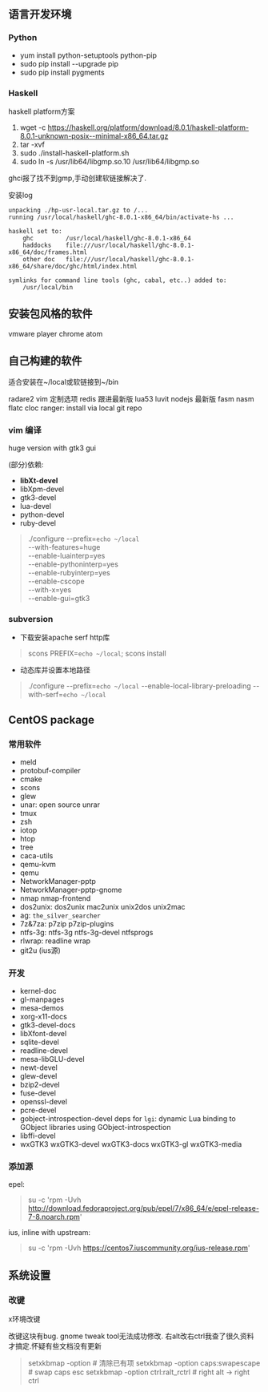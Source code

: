 ## 语言开发环境

### Python

* yum install python-setuptools python-pip
* sudo pip install --upgrade pip
* sudo pip install pygments


### Haskell

haskell platform方案

1. wget -c https://haskell.org/platform/download/8.0.1/haskell-platform-8.0.1-unknown-posix--minimal-x86_64.tar.gz
2. tar -xvf
3. sudo ./install-haskell-platform.sh
4. sudo ln -s /usr/lib64/libgmp.so.10 /usr/lib64/libgmp.so

ghci报了找不到gmp,手动创建软链接解决了.

安装log

```
unpacking ./hp-usr-local.tar.gz to /...
running /usr/local/haskell/ghc-8.0.1-x86_64/bin/activate-hs ...

haskell set to:
    ghc         /usr/local/haskell/ghc-8.0.1-x86_64
    haddocks    file:///usr/local/haskell/ghc-8.0.1-x86_64/doc/frames.html
    other doc   file:///usr/local/haskell/ghc-8.0.1-x86_64/share/doc/ghc/html/index.html

symlinks for command line tools (ghc, cabal, etc..) added to:
    /usr/local/bin
```


## 安装包风格的软件

vmware player
chrome
atom

## 自己构建的软件

适合安装在~/local或软链接到~/bin

radare2
vim 定制选项
redis 跟进最新版
lua53
luvit
nodejs 最新版
fasm
nasm
flatc
cloc
ranger: install via local git repo

### vim 编译

huge version with gtk3 gui

(部分)依赖:

* **libXt-devel**
* libXpm-devel
* gtk3-devel
* lua-devel
* python-devel
* ruby-devel

> ./configure --prefix=`echo ~/local` \
>   --with-features=huge \
>   --enable-luainterp=yes \
>   --enable-pythoninterp=yes \
>   --enable-rubyinterp=yes \
>   --enable-cscope \
>   --with-x=yes \
>   --enable-gui=gtk3

### subversion

* 下载安装apache serf http库

> scons PREFIX=`echo ~/local`; scons install

* 动态库并设置本地路径

> ./configure --prefix=`echo ~/local` --enable-local-library-preloading --with-serf=`echo ~/local`


## CentOS package

### 常用软件

* meld
* protobuf-compiler
* cmake
* scons
* glew
* unar: open source unrar
* tmux
* zsh
* iotop
* htop
* tree
* caca-utils
* qemu-kvm
* qemu
* NetworkManager-pptp
* NetworkManager-pptp-gnome
* nmap nmap-frontend
* dos2unix: dos2unix mac2unix unix2dos unix2mac
* ag: `the_silver_searcher`
* 7z&7za: p7zip p7zip-plugins
* ntfs-3g: ntfs-3g ntfs-3g-devel ntfsprogs
* rlwrap: readline wrap
* git2u (ius源)

### 开发

* kernel-doc
* gl-manpages
* mesa-demos
* xorg-x11-docs
* gtk3-devel-docs
* libXfont-devel
* sqlite-devel
* readline-devel
* mesa-libGLU-devel
* newt-devel
* glew-devel
* bzip2-devel
* fuse-devel
* openssl-devel
* pcre-devel
* gobject-introspection-devel
  deps for `lgi`: dynamic Lua binding to GObject libraries using
  GObject-introspection
* libffi-devel
* wxGTK3 wxGTK3-devel wxGTK3-docs wxGTK3-gl wxGTK3-media


### 添加源

epel:

> su -c 'rpm -Uvh http://download.fedoraproject.org/pub/epel/7/x86_64/e/epel-release-7-8.noarch.rpm'

ius, inline with upstream:
> su -c 'rpm -Uvh https://centos7.iuscommunity.org/ius-release.rpm'

## 系统设置

### 改键

x环境改键

改键这块有bug. gnome tweak tool无法成功修改.
右alt改右ctrl我查了很久资料才搞定.怀疑有些文档没有更新

> setxkbmap -option # 清除已有项
> setxkbmap -option caps:swapescape # swap caps esc
> setxkbmap -option ctrl:ralt_rctrl # right alt -> right ctrl

